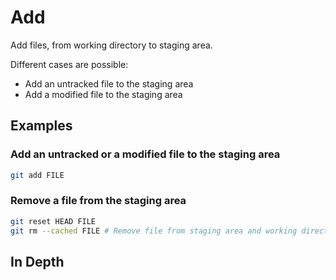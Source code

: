 
# Add

Add files, from working directory to staging area.

Different cases are possible:

- Add an untracked file to the staging area
- Add a modified file to the staging area

## Examples

### Add an untracked or a modified file to the staging area

```bash
git add FILE
```

### Remove a file from the staging area

```bash
git reset HEAD FILE
git rm --cached FILE # Remove file from staging area and working directory
```

## In Depth

